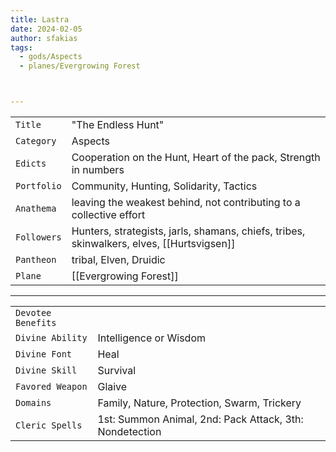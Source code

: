 ```yaml
---
title: Lastra
date: 2024-02-05
author: sfakias
tags:
  - gods/Aspects
  - planes/Evergrowing Forest



---
```

| | |
| --- | --- |
| `Title` | "The Endless Hunt" |
| `Category` | Aspects |
| `Edicts` | Cooperation on the Hunt, Heart of the pack, Strength in numbers |
| `Portfolio` | Community, Hunting, Solidarity, Tactics |
| `Anathema` | leaving the weakest behind, not contributing to a collective effort |
| `Followers` | Hunters, strategists, jarls, shamans, chiefs, tribes, skinwalkers, elves, [[Hurtsvigsen]] |
| `Pantheon` | tribal, Elven, Druidic |
| `Plane` | [[Evergrowing Forest]] |

---
| | |
| --- | --- |
| `Devotee Benefits` |
| `Divine Ability` | Intelligence or Wisdom |
| `Divine Font` | Heal |
| `Divine Skill` | Survival |
| `Favored Weapon` | Glaive |
| `Domains` | Family, Nature, Protection, Swarm, Trickery |
| `Cleric Spells` | 1st: Summon Animal, 2nd: Pack Attack, 3th: Nondetection |
